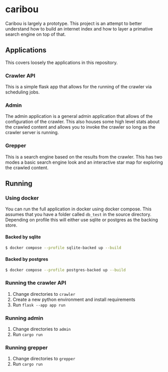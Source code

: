 # caribou
Caribou is largely a prototype. This project is an attempt to better understand how to build an internet index and how to layer a primative search engine on top of that.

## Applications
This covers loosely the applications in this repository.

### Crawler API
This is a simple flask app that allows for the running of the crawler via scheduling jobs.

### Admin
The admin application is a general admin application that allows of the configuration of the crawler. This also houses some high level stats about the crawled content and allows you to invoke the crawler so long as the crawler server is running.

### Grepper
This is a search engine based on the results from the crawler. This has two modes a basic search engine look and an interactive star map for exploring the crawled content.

## Running

### Using docker
You can run the full application in docker using docker compose. This assumes that you have a folder called `db_test` in the source directory. Depending on profile this will either use sqlite or postgres as the backing store.

#### Backed by sqlite
```sh
$ docker compose --profile sqlite-backed up --build
```

#### Backed by postgres
```sh
$ docker compose --profile postgres-backed up --build
```

### Running the crawler API
1. Change directories to `crawler`
2. Create a new python environment and install requirements
3. Run `flask --app app run`

### Running admin
1. Change directories to `admin`
2. Run `cargo run`

### Running grepper
1. Change directories to `grepper`
2. Run `cargo run`
